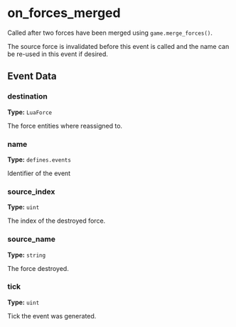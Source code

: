 # on_forces_merged

Called after two forces have been merged using `game.merge_forces()`.

The source force is invalidated before this event is called and the name can be re-used in this event if desired.

## Event Data

### destination

**Type:** `LuaForce`

The force entities where reassigned to.

### name

**Type:** `defines.events`

Identifier of the event

### source_index

**Type:** `uint`

The index of the destroyed force.

### source_name

**Type:** `string`

The force destroyed.

### tick

**Type:** `uint`

Tick the event was generated.

